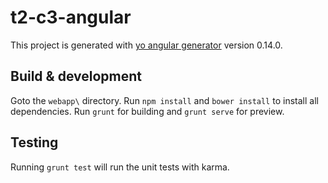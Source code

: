 # t2-c3-angular

This project is generated with [yo angular generator](https://github.com/yeoman/generator-angular)
version 0.14.0.

## Build & development

Goto the `webapp\` directory.
Run `npm install` and `bower install` to install all dependencies.
Run `grunt` for building and `grunt serve` for preview.

## Testing

Running `grunt test` will run the unit tests with karma.
